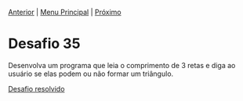 [Anterior](Desafio034.md) | [Menu Principal](/README.md/) | [Próximo](Desafio036.md)  

# Desafio 35  

Desenvolva um programa que leia o comprimento de 3 retas e diga ao usuário se elas podem ou não formar um triângulo.

[Desafio resolvido](/Desafios/desafio035.py/)